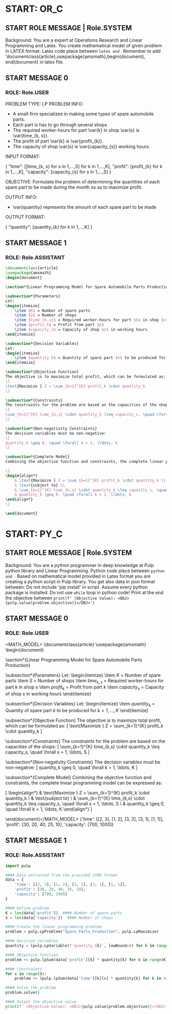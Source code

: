 # START: OR_C 
## START ROLE MESSAGE | Role.SYSTEM 
Background: You are a expert at Operations Research and Linear Programming and Latex. You create mathematical model of given problem in LATEX format. Latex code place between ```latex and ``` Remember to add 'documentclass{article},usepackage{amsmath},begin{document}, end{document} in latex file. 
## START MESSAGE 0 
### ROLE: Role.USER
<DESCRIPTION>
PROBLEM TYPE: LP
PROBLEM INFO:

- A small firm specializes in making some types of spare automobile parts. 
- Each part is has to go through several shops 
- The required worker-hours for part \var{k} in shop \var{s} is \var{time_{k, s}}.
- The profit of part \var{k} is \var{profit_{k}}.
- The capacity of shop \var{s} is \var{capacity_{s}} working hours.

INPUT FORMAT:

{
	"time": [[time_{k, s} for s in 1,...,S] for k in 1,...,K],
	"profit": [profit_{k} for k in 1,...,K],
	"capacity": [capacity_{s} for s in 1,...,S]
}


OBJECTIVE: Formulate the problem of determining the quantities of each spare part to be made during the month so as to maximize profit.

OUTPUT INFO:

- \var{quantity} represents the amount of each spare part to be made

OUTPUT FORMAT:

{
	"quantity": [quantity_{k} for k in 1,...,K]
}
</DESCRIPTION>


## START MESSAGE 1 
### ROLE: Role.ASSISTANT
```latex
\documentclass{article}
\usepackage{amsmath}
\begin{document}

\section*{Linear Programming Model for Spare Automobile Parts Production}

\subsection*{Parameters}
Let:
\begin{itemize}
    \item $K$ = Number of spare parts
    \item $S$ = Number of shops
    \item $time_{k,s}$ = Required worker-hours for part $k$ in shop $s$
    \item $profit_k$ = Profit from part $k$
    \item $capacity_s$ = Capacity of shop $s$ in working hours
\end{itemize}

\subsection*{Decision Variables}
Let:
\begin{itemize}
    \item $quantity_k$ = Quantity of spare part $k$ to be produced for $k = 1, \ldots, K$
\end{itemize}

\subsection*{Objective Function}
The objective is to maximize total profit, which can be formulated as:
\[
\text{Maximize } Z = \sum_{k=1}^{K} profit_k \cdot quantity_k
\]

\subsection*{Constraints}
The constraints for the problem are based on the capacities of the shops:
\[
\sum_{k=1}^{K} time_{k,s} \cdot quantity_k \leq capacity_s, \quad \forall s = 1, \ldots, S
\]

\subsection*{Non-negativity Constraints}
The decision variables must be non-negative:
\[
quantity_k \geq 0, \quad \forall k = 1, \ldots, K
\]

\subsection*{Complete Model}
Combining the objective function and constraints, the complete linear programming model can be expressed as:

\[
\begin{align*}
    & \text{Maximize } Z = \sum_{k=1}^{K} profit_k \cdot quantity_k \\
    & \text{subject to} \\
    & \sum_{k=1}^{K} time_{k,s} \cdot quantity_k \leq capacity_s, \quad \forall s = 1, \ldots, S \\
    & quantity_k \geq 0, \quad \forall k = 1, \ldots, K
\end{align*}
\]

\end{document}
```

# START: PY_C 
## START ROLE MESSAGE | Role.SYSTEM 
Background: You are a python programmer in deep knowledge at Pulp python library and Linear Programming. Python code place between ```python and ```. Based on mathematical model provided in Latex format you are creating a python script in Pulp library. You get also data in json format between: <DATA></DATA> Do not include 'pip install' in script. Assume every python package is installed. Do not use `while` loop in python code! Print at the end the objective between <OBJ></OBJ> `print(f' (Objective Value): <OBJ>{pulp.value(problem.objective)}</OBJ>')` 
## START MESSAGE 0 
### ROLE: Role.USER
<MATH_MODEL>
\documentclass{article}
\usepackage{amsmath}
\begin{document}

\section*{Linear Programming Model for Spare Automobile Parts Production}

\subsection*{Parameters}
Let:
\begin{itemize}
    \item $K$ = Number of spare parts
    \item $S$ = Number of shops
    \item $time_{k,s}$ = Required worker-hours for part $k$ in shop $s$
    \item $profit_k$ = Profit from part $k$
    \item $capacity_s$ = Capacity of shop $s$ in working hours
\end{itemize}

\subsection*{Decision Variables}
Let:
\begin{itemize}
    \item $quantity_k$ = Quantity of spare part $k$ to be produced for $k = 1, \ldots, K$
\end{itemize}

\subsection*{Objective Function}
The objective is to maximize total profit, which can be formulated as:
\[
\text{Maximize } Z = \sum_{k=1}^{K} profit_k \cdot quantity_k
\]

\subsection*{Constraints}
The constraints for the problem are based on the capacities of the shops:
\[
\sum_{k=1}^{K} time_{k,s} \cdot quantity_k \leq capacity_s, \quad \forall s = 1, \ldots, S
\]

\subsection*{Non-negativity Constraints}
The decision variables must be non-negative:
\[
quantity_k \geq 0, \quad \forall k = 1, \ldots, K
\]

\subsection*{Complete Model}
Combining the objective function and constraints, the complete linear programming model can be expressed as:

\[
\begin{align*}
    & \text{Maximize } Z = \sum_{k=1}^{K} profit_k \cdot quantity_k \\
    & \text{subject to} \\
    & \sum_{k=1}^{K} time_{k,s} \cdot quantity_k \leq capacity_s, \quad \forall s = 1, \ldots, S \\
    & quantity_k \geq 0, \quad \forall k = 1, \ldots, K
\end{align*}
\]

\end{document}</MATH_MODEL>
<DATA>
{'time': [[2, 3], [1, 2], [3, 2], [3, 1], [1, 1]], 'profit': [30, 20, 40, 25, 10], 'capacity': [700, 1000]}</DATA>


## START MESSAGE 1 
### ROLE: Role.ASSISTANT
```python
import pulp

#### Data extracted from the provided JSON format
data = {
    'time': [[2, 3], [1, 2], [3, 2], [3, 1], [1, 1]],
    'profit': [30, 20, 40, 25, 10],
    'capacity': [700, 1000]
}

#### Define problem
K = len(data['profit'])  #### Number of spare parts
S = len(data['capacity'])  #### Number of shops

#### Create the linear programming problem
problem = pulp.LpProblem("Spare_Parts_Production", pulp.LpMaximize)

#### Decision variables
quantity = [pulp.LpVariable(f'quantity_{k}', lowBound=0) for k in range(K)]

#### Objective function
problem += pulp.lpSum(data['profit'][k] * quantity[k] for k in range(K)), "Total Profit"

#### Constraints
for s in range(S):
    problem += (pulp.lpSum(data['time'][k][s] * quantity[k] for k in range(K)) <= data['capacity'][s]), f"Capacity_Constraint_{s}"

#### Solve the problem
problem.solve()

#### Output the objective value
print(f' (Objective Value): <OBJ>{pulp.value(problem.objective)}</OBJ>')
```

